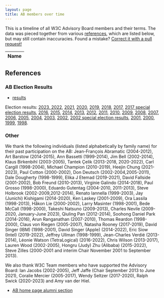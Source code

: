 ```yaml
---
layout: page
title: AB members over time
---
```


This is a timeline of all W3C Advisory Board members and their terms.
The data was pieced together from various [references](#references),
which are listed below, but may still contain inaccuracies.
Found a mistake? [Correct it with a pull request!](https://github.com/cwilso/AB-history)

<table id="membersList">
	<thead class="years">
		<tr>
			<th>Name</th>
		</tr>
	</thead>
</table>

## References

### AB Election Results

- [results](https://lists.w3.org/Archives/Public/www-ac-forum)
<p>Election results:
					<a href="https://lists.w3.org/Archives/Member/w3c-ac-members/2023AprJun/0044.html">2023, </a>
                  <a href="https://lists.w3.org/Archives/Member/w3c-ac-members/2022AprJun/0044.html">2022</a>,
		              <a href="https://lists.w3.org/Archives/Member/w3c-ac-members/2021AprJun/0050.html">2021</a>,
                  <a href="https://lists.w3.org/Archives/Member/w3c-ac-members/2020AprJun/0044.html">2020</a>,
                  <a href="https://lists.w3.org/Archives/Member/w3c-ac-members/2019AprJun/0042.html">2019</a>,
                  <a href="https://lists.w3.org/Archives/Member/w3c-ac-members/2018AprJun/0044.html">2018</a>,
                  <a href="https://lists.w3.org/Archives/Member/w3c-ac-members/2017AprJun/0052.html">2017</a>,
                  <a href="https://lists.w3.org/Archives/Member/w3c-ac-members/2017OctDec/0010.html">2017
                    special election results</a>, <a href="https://lists.w3.org/Archives/Member/w3c-ac-members/2016AprJun/0045.html">2016</a>,
                  <a href="https://lists.w3.org/Archives/Member/w3c-ac-members/2015AprJun/0042.html">2015</a>,
                  <a href="https://lists.w3.org/Archives/Member/w3c-ac-members/2014AprJun/0043.html">2014</a>,
                  <a href="https://lists.w3.org/Archives/Member/w3c-ac-members/2013AprJun/0054.html">2013</a>,
                  <a href="https://lists.w3.org/Archives/Member/w3c-ac-members/2012AprJun/0031.html">2012</a>,
                  <a href="http://lists.w3.org/Archives/Member/w3c-ac-members/2011AprJun/0062.html">2011</a>,
                  <a href="http://lists.w3.org/Archives/Member/w3c-ac-members/2010AprJun/0029.html">2010</a>,
                  <a href="http://lists.w3.org/Archives/Member/w3c-ac-members/2009AprJun/0047.html">2009</a>,
                  <a href="http://lists.w3.org/Archives/Member/w3c-ac-members/2008AprJun/0060.html">2008</a>,
                  <a href="http://lists.w3.org/Archives/Member/w3c-ac-members/2007AprJun/0053.html">2007</a>,
                  <a href="http://lists.w3.org/Archives/Member/w3c-ac-members/2006AprJun/0053.html">2006</a>,
                  <a href="http://lists.w3.org/Archives/Member/w3c-ac-members/2005AprJun/0048.html">2005</a>,
                  <a href="http://lists.w3.org/Archives/Member/w3c-ac-members/2004JulSep/0000.html">2004</a>,
                  <a href="http://lists.w3.org/Archives/Member/w3c-ac-members/2003JulSep/0001.html">2003</a>,
                  <a href="http://lists.w3.org/Archives/Member/w3c-ac-members/2002AprJun/0050.html">2002</a>,
                  <a href="http://lists.w3.org/Archives/Member/w3c-ac-members/2002JanMar/0022">2002
                    special election results</a>, <a href="http://lists.w3.org/Archives/Member/w3c-ac-members/2001AprJun/0027">2001</a>,
                  <a href="http://lists.w3.org/Archives/Member/w3c-ac-members//2000JulSep/0004">2000</a>,
                  <a href="http://lists.w3.org/Archives/Member/w3c-ac-members/1999JulSep/0001">1999</a>,
                  <a href="http://lists.w3.org/Archives/Member/w3c-ac-members/1998JanMar/0023">1998</a>.</p>

### Other

We thank the following individuals (listed alphabetically by family name) for their past participation on the AB: Jean-François Abramatic (2004-2012), Art Barstow (2014-2015), Ann Bassetti (1999-2014), Jim Bell (2002-2014), Klaus Birkenbihl (2003-2005), Tantek Çelik (2013-2018, 2020-2022), Carl Cargill (1998-2004), Michael Champion (2010-2019), Heejin Chung (2021-2023), Paul Cotton (2000-2002), Don Deutsch (2002-2004,2005-2011), Dale Dougherty (1998-1999), Elika J Etemad (2019-2021), David Fallside (2001-2002), Bob Freund (2010-2013), Virginie Galindo (2014-2018), Paul Grosso (1998-2000), Eduardo Gutentag (2004-2010, 2011-2013), Steve Holbrook (2002-2009,2012-2014), Renato Iannella (1999-2003), Jay (Junichi) Kishigami (2014-2020), Ken Laskey (2001-2009), Ora Lassila (1998-2013), Håkon Lie (2000-2002), Larry Masinter (1998-2001), Bede McCall (1998-2000), Takeshi Natsuno (2009-2013), Charles Nevile (2009-2020, January-June 2023), Qiuling Pan (2012-2014), Soohong Daniel Park (2014-2016), Arun Ranganathan (2007-2010), Thomas Reardon (1998-2000), Claus von Riegen (2005-2007), Natasha Rooney (2017-2019), David Singer (IBM) (1998-2001), David Singer (Apple) (2014-2022), Eric Siow (Intel) (2019-2022), Jeffrey Ullman (1998-1999), Jean-Charles Verdié (2013-2014), Léonie Watson (TetraLogical) (2016-2022), Chris Wilson (2013-2017), Lauren Wood (2002-2005), Hongru (Judy) Zhu (Alibaba) (2015-2022), Steve Zilles (2000-2001 and interim Chair November 2001 to September 2013).

We also thank W3C Team members who have supported the Advisory Board: Ian Jacobs (2002-2005), Jeff Jaffe (Chair September 2013 to June 2021), Coralie Mercier (2005-2017), Wendy Seltzer (2017-2020), Ralph Swick (2020-2023) and Amy van der Hiel.

- [AB home page alumni section](https://www.w3.org/2002/ab/#:~:text=public%20wiki.-,Alumni,-We%20thank%20the)
